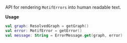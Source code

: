 API for rendering `MotifErrors` into human readable text.

**Usage**

```kotlin
val graph: ResolvedGraph = getGraph()
val error: MotifError = getError()
val message: String = ErrorMessage.get(graph, error)
```
